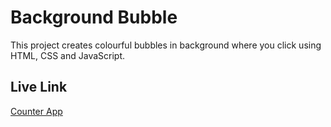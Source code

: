 # Background Bubble

This project creates colourful bubbles in background where you click using  HTML, CSS and JavaScript.

## Live Link
[Counter App](https://java-script-projects-hxvi.vercel.app/)